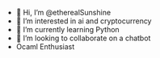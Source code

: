 - 👋 Hi, I’m @etherealSunshine
- 👀 I’m interested in ai and cryptocurrency
- 🌱 I’m currently learning Python
- 💞️ I’m looking to collaborate on a chatbot
- Ocaml Enthusiast

<!---
etherealSunshine/etherealSunshine is a ✨ special ✨ repository because its `README.md` (this file) appears on your GitHub profile.
You can click the Preview link to take a look at your changes.
--->
